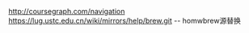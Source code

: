 http://coursegraph.com/navigation
https://lug.ustc.edu.cn/wiki/mirrors/help/brew.git -- homwbrew源替换
